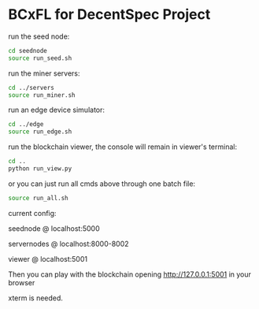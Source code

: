 # BCxFL for DecentSpec Project

run the seed node:
```sh
cd seednode
source run_seed.sh
```

run the miner servers:
```sh
cd ../servers
source run_miner.sh
```

run an edge device simulator:
```sh
cd ../edge
source run_edge.sh
```

run the blockchain viewer, the console will remain in viewer's terminal:
```sh
cd ..
python run_view.py
```

or you can just run all cmds above through one batch file:
```sh
source run_all.sh
```

current config:

seednode    @ localhost:5000

servernodes @ localhost:8000-8002

viewer      @ localhost:5001

Then you can play with the blockchain opening http://127.0.0.1:5001 in your browser

xterm is needed.
